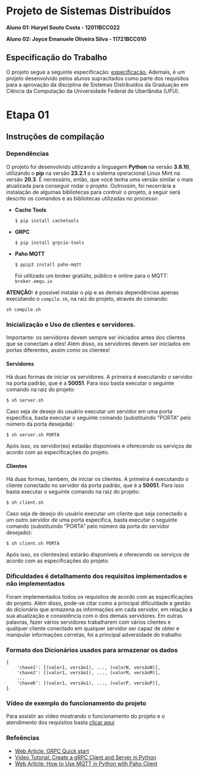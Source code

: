 
# **Projeto de Sistemas Distribuídos**

**Aluno 01: Huryel Souto Costa - 12011BCC022**

**Aluno 02: Joyce Emanuele Oliveira Silva - 11721BCC010**

## **Especificação do Trabalho**
O projeto segue a seguinte especificação: [especificação.](https://github.com/JoyceEmanuele/sistemas-distribuidos/blob/main/project-specifications.md)
Ademais, é um projeto desenvolvido pelos alunos supracitados como parte dos requisitos para a aprovação da disciplina de Sistemas Distribuídos da Graduação em Ciência da Computação da Universidade Federal de Uberlândia (UFU).

# **Etapa 01**
## **Instruções de compilação**
### **Dependências**
O projeto foi desenvolvido utilizando a linguagem **Python** na versão **3.8.10**, utilizando o **pip** na versão **23.2.1** e o sistema operacional Linux Mint na versão **20.3**. É necessário, então, que você tenha uma versão similar o mais atualizada para conseguir rodar o projeto. Outrossim, foi necerrária a instalação de algumas bibliotecas para contruir o projeto, a seguir será descrito os comandos e as bibliotecas utilizadas no processo:
- **Cache Tools**
    ```
    $ pip install cachetools 
    ```
- **GRPC**
    ```
    $ pip install grpcio-tools
    ```
- **Paho MQTT**
    ```
    $ ppip3 install paho-mqtt
    ```
    Foi utilizado um broker gratúito, público e online para o MQTT: `broker.emqx.io`

**ATENÇÃO:** é possível instalar o pip e as demais dependências apenas executando o `compile.sh`, na raiz do projeto, através do comando:
```
sh compile.sh
```

### **Inicialização e Uso de clientes e servidores.**
Importante: os servidores devem sempre ser iniciados antes dos clientes que se conectam a eles! Além disso, os servidores devem ser iniciados em portas diferentes, assim como os clientes!

#### **Servidores**
Há duas formas de iniciar os servidores. A primeira é executando o servidor na porta padrão, que é a **50051**. Para isso basta executar o seguinte comando na raiz do projeto:
```
$ sh server.sh
```
Caso seja de desejo do usuário executar um servidor em uma porta específica, basta executar o seguinte comando (substituindo "PORTA" pelo número da porta desejada):
```
$ sh server.sh PORTA
```
Após isso, os servidor(es) estadão disponíveis e oferecendo os serviços de acordo com as especificações do projeto.

#### **Clientes**
Há duas formas, também, de iniciar os clientes. A primeira é executando o cliente conectado no servidor da porta padrão, que é a **50051**. Para isso basta executar o seguinte comando na raiz do projeto:
```
$ sh client.sh
```
Caso seja de desejo do usuário executar um cliente que seja conectado a um outro servidor de uma porta específica, basta executar o seguinte comando (substituindo "PORTA" pelo número da porta do servidor desejado):
```
$ sh client.sh PORTA
```
Após isso, os clientes(es) estarão disponíveis e oferecendo os serviços de acordo com as especificações do projeto.

### **Dificuldades é detalhamento dos requisitos implementados e não implementados**
Foram implementados todos os requisitos de acordo com as especificações do projeto. Além disso, pode-se citar como a principal dificuldade a gestão do dicionário que armazena as informações em cada servidor, em relação à sua atualização e consistência com o dos demais servidores. Em outras palavras, fazer vários servidores trabalharem com vários clientes e qualquer cliente conectado em qualquer servidor ser capaz de obter e manipular informações corretas, foi a principal adversidade do trabalho

### **Formato dos Dicionários usados para armazenar os dados**
```
{
    'chave1': [(valor1, versão1), ..., (valorN, versãoN)],
    'chave2': [(valor1, versão1), ..., (valorM, versãoM)],
    ...
    'chaveK': [(valor1, versão1), ..., (valorP, versãoP)],
}
```
### **Vídeo de exemplo do funcionamento do projeto**
Para assistir ao vídeo mostrando o funcionamento do projeto e o atendimento dos requisitos basta [clicar aqui](https://www.youtube.com/watch?v=v-qcq7t14eU)

### **Refeências**
- [Web Article: GRPC Quick start
](https://grpc.io/docs/languages/python/quickstart/)
- [Video Tutorial: Create a gRPC Client and Server in Python](https://www.youtube.com/watch?v=WB37L7PjI5k)
- [Web Article: How to Use MQTT in Python with Paho Client](https://www.emqx.com/en/blog/how-to-use-mqtt-in-python)






